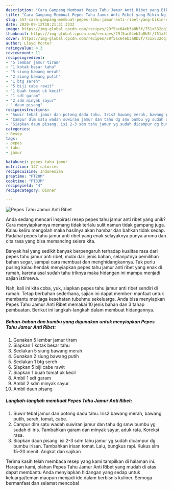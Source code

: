 ```yaml
---
description: "Cara Gampang Membuat Pepes Tahu Jamur Anti Ribet yang Bikin Ngiler"
title: "Cara Gampang Membuat Pepes Tahu Jamur Anti Ribet yang Bikin Ngiler"
slug: 557-cara-gampang-membuat-pepes-tahu-jamur-anti-ribet-yang-bikin-ngiler
date: 2020-09-12T18:21:31.333Z
image: https://img-global.cpcdn.com/recipes/29f5ac64eb3a8b5f/751x532cq70/pepes-tahu-jamur-anti-ribet-foto-resep-utama.jpg
thumbnail: https://img-global.cpcdn.com/recipes/29f5ac64eb3a8b5f/751x532cq70/pepes-tahu-jamur-anti-ribet-foto-resep-utama.jpg
cover: https://img-global.cpcdn.com/recipes/29f5ac64eb3a8b5f/751x532cq70/pepes-tahu-jamur-anti-ribet-foto-resep-utama.jpg
author: Lloyd Porter
ratingvalue: 4.3
reviewcount: 11
recipeingredient:
- "5 lembar jamur tiram"
- "1 kotak besar tahu"
- "5 siung bawang merah"
- "2 siung bawang putih"
- "1 btg sereh"
- "5 biji cabe rawit"
- "1 buah tomat uk kecil"
- "1 sdt garam"
- "2 sdm minyak sayur"
- " daun pisang"
recipeinstructions:
- "Suwir tebal jamur dan potong dadu tahu. Iris2 bawang merah, bawang putih, sereh, tomat, cabe."
- "Campur dlm satu wadah suwiran jamur dan tahu dg smw bumbu yg sudah di iris. Tambahkan garam dan minyak sayur, aduk rata. Koreksi rasa."
- "Siapkan daun pisang. isi 2-3 sdm tahu jamur yg sudah dicampur dg bumbu irisan. Tambahkan irisan tomat. Lalu, bungkus rapi. Kukus slm 15-20 menit. Angkat dan sajikan"
categories:
- Resep
tags:
- pepes
- tahu
- jamur

katakunci: pepes tahu jamur 
nutrition: 147 calories
recipecuisine: Indonesian
preptime: "PT20M"
cooktime: "PT33M"
recipeyield: "4"
recipecategory: Dinner

---
```



![Pepes Tahu Jamur Anti Ribet](https://img-global.cpcdn.com/recipes/29f5ac64eb3a8b5f/751x532cq70/pepes-tahu-jamur-anti-ribet-foto-resep-utama.jpg)

Anda sedang mencari inspirasi resep pepes tahu jamur anti ribet yang unik? Cara menyiapkannya memang tidak terlalu sulit namun tidak gampang juga. Kalau keliru mengolah maka hasilnya akan hambar dan bahkan tidak sedap. Padahal pepes tahu jamur anti ribet yang enak selayaknya punya aroma dan cita rasa yang bisa memancing selera kita.

Banyak hal yang sedikit banyak berpengaruh terhadap kualitas rasa dari pepes tahu jamur anti ribet, mulai dari jenis bahan, selanjutnya pemilihan bahan segar, sampai cara membuat dan menghidangkannya. Tak perlu pusing kalau hendak menyiapkan pepes tahu jamur anti ribet yang enak di rumah, karena asal sudah tahu triknya maka hidangan ini mampu menjadi sajian istimewa.




Nah, kali ini kita coba, yuk, siapkan pepes tahu jamur anti ribet sendiri di rumah. Tetap berbahan sederhana, sajian ini dapat memberi manfaat untuk membantu menjaga kesehatan tubuhmu sekeluarga. Anda bisa menyiapkan Pepes Tahu Jamur Anti Ribet memakai 10 jenis bahan dan 3 tahap pembuatan. Berikut ini langkah-langkah dalam membuat hidangannya.

<!--inarticleads1-->

##### Bahan-bahan dan bumbu yang digunakan untuk menyiapkan Pepes Tahu Jamur Anti Ribet:

1. Gunakan 5 lembar jamur tiram
1. Siapkan 1 kotak besar tahu
1. Sediakan 5 siung bawang merah
1. Gunakan 2 siung bawang putih
1. Sediakan 1 btg sereh
1. Siapkan 5 biji cabe rawit
1. Siapkan 1 buah tomat uk kecil
1. Ambil 1 sdt garam
1. Ambil 2 sdm minyak sayur
1. Ambil  daun pisang




<!--inarticleads2-->

##### Langkah-langkah membuat Pepes Tahu Jamur Anti Ribet:

1. Suwir tebal jamur dan potong dadu tahu. Iris2 bawang merah, bawang putih, sereh, tomat, cabe.
1. Campur dlm satu wadah suwiran jamur dan tahu dg smw bumbu yg sudah di iris. Tambahkan garam dan minyak sayur, aduk rata. Koreksi rasa.
1. Siapkan daun pisang. isi 2-3 sdm tahu jamur yg sudah dicampur dg bumbu irisan. Tambahkan irisan tomat. Lalu, bungkus rapi. Kukus slm 15-20 menit. Angkat dan sajikan




Terima kasih telah membaca resep yang kami tampilkan di halaman ini. Harapan kami, olahan Pepes Tahu Jamur Anti Ribet yang mudah di atas dapat membantu Anda menyiapkan hidangan yang sedap untuk keluarga/teman maupun menjadi ide dalam berbisnis kuliner. Semoga bermanfaat dan selamat mencoba!
